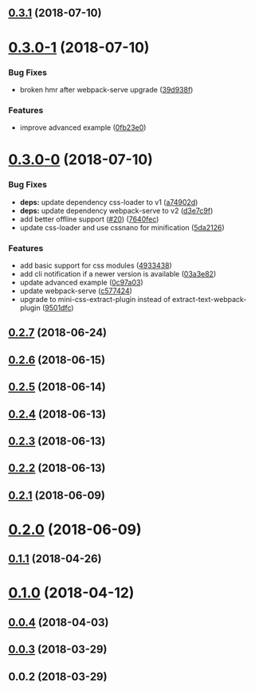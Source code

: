 <a name="0.3.1"></a>
## [0.3.1](https://github.com/ersims/varan/compare/v0.3.0-1...v0.3.1) (2018-07-10)



<a name="0.3.0-1"></a>
# [0.3.0-1](https://github.com/ersims/varan/compare/v0.3.0-0...v0.3.0-1) (2018-07-10)


### Bug Fixes

* broken hmr after webpack-serve upgrade ([39d938f](https://github.com/ersims/varan/commit/39d938f))


### Features

* improve advanced example ([0fb23e0](https://github.com/ersims/varan/commit/0fb23e0))



<a name="0.3.0-0"></a>
# [0.3.0-0](https://github.com/ersims/varan/compare/v0.2.7...v0.3.0-0) (2018-07-10)


### Bug Fixes

* **deps:** update dependency css-loader to v1 ([a74902d](https://github.com/ersims/varan/commit/a74902d))
* **deps:** update dependency webpack-serve to v2 ([d3e7c9f](https://github.com/ersims/varan/commit/d3e7c9f))
* add better offline support ([#20](https://github.com/ersims/varan/issues/20)) ([7640fec](https://github.com/ersims/varan/commit/7640fec))
* update css-loader and use cssnano for minification ([5da2126](https://github.com/ersims/varan/commit/5da2126))


### Features

* add basic support for css modules ([4933438](https://github.com/ersims/varan/commit/4933438))
* add cli notification if a newer version is available ([03a3e82](https://github.com/ersims/varan/commit/03a3e82))
* update advanced example ([0c97a03](https://github.com/ersims/varan/commit/0c97a03))
* update webpack-serve ([c577424](https://github.com/ersims/varan/commit/c577424))
* upgrade to mini-css-extract-plugin instead of extract-text-webpack-plugin ([9501dfc](https://github.com/ersims/varan/commit/9501dfc))



<a name="0.2.7"></a>
## [0.2.7](https://github.com/ersims/varan/compare/v0.2.6...v0.2.7) (2018-06-24)



<a name="0.2.6"></a>
## [0.2.6](https://github.com/ersims/varan/compare/v0.2.5...v0.2.6) (2018-06-15)



<a name="0.2.5"></a>
## [0.2.5](https://github.com/ersims/varan/compare/v0.2.4...v0.2.5) (2018-06-14)



<a name="0.2.4"></a>
## [0.2.4](https://github.com/ersims/varan/compare/v0.2.3...v0.2.4) (2018-06-13)



<a name="0.2.3"></a>
## [0.2.3](https://github.com/ersims/varan/compare/v0.2.2...v0.2.3) (2018-06-13)



<a name="0.2.2"></a>
## [0.2.2](https://github.com/ersims/varan/compare/v0.2.1...v0.2.2) (2018-06-13)



<a name="0.2.1"></a>
## [0.2.1](https://github.com/ersims/varan/compare/v0.2.0...v0.2.1) (2018-06-09)



<a name="0.2.0"></a>
# [0.2.0](https://github.com/ersims/varan/compare/v0.1.1...v0.2.0) (2018-06-09)



<a name="0.1.1"></a>
## [0.1.1](https://github.com/ersims/varan/compare/v0.1.0...v0.1.1) (2018-04-26)



<a name="0.1.0"></a>
# [0.1.0](https://github.com/ersims/varan/compare/v0.0.4...v0.1.0) (2018-04-12)



<a name="0.0.4"></a>
## [0.0.4](https://github.com/ersims/varan/compare/v0.0.3...v0.0.4) (2018-04-03)



<a name="0.0.3"></a>
## [0.0.3](https://github.com/ersims/varan/compare/v0.0.2...v0.0.3) (2018-03-29)



<a name="0.0.2"></a>
## 0.0.2 (2018-03-29)



